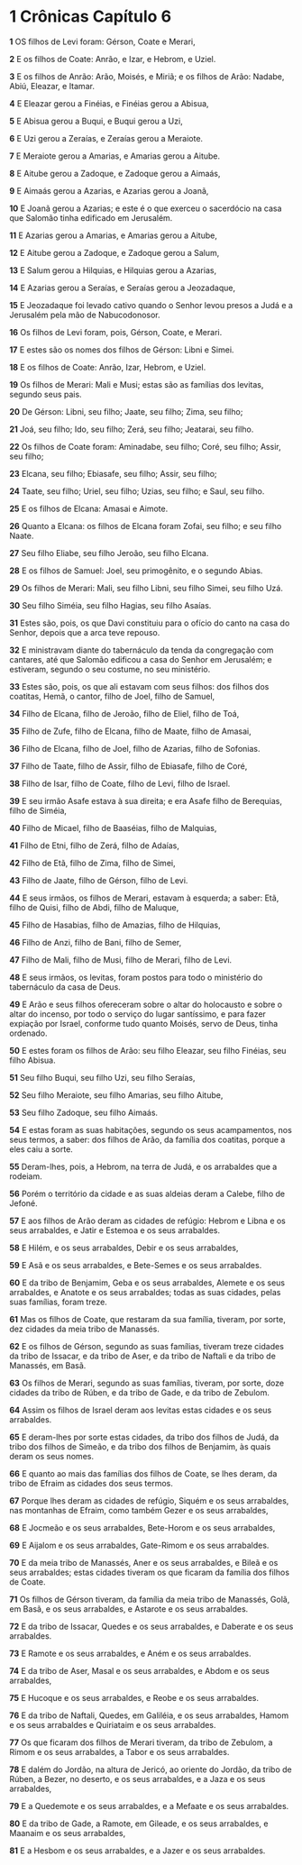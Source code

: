# 1 Crônicas Capítulo 6

**1** 	OS filhos de Levi foram: Gérson, Coate e Merari,

**2** 	E os filhos de Coate: Anrão, e Izar, e Hebrom, e Uziel.

**3** 	E os filhos de Anrão: Arão, Moisés, e Miriã; e os filhos de Arão: Nadabe, Abiú, Eleazar, e Itamar.

**4** 	E Eleazar gerou a Finéias, e Finéias gerou a Abisua,

**5** 	E Abisua gerou a Buqui, e Buqui gerou a Uzi,

**6** 	E Uzi gerou a Zeraías, e Zeraías gerou a Meraiote.

**7** 	E Meraiote gerou a Amarias, e Amarias gerou a Aitube.

**8** 	E Aitube gerou a Zadoque, e Zadoque gerou a Aimaás,

**9** 	E Aimaás gerou a Azarias, e Azarias gerou a Joanã,

**10** 	E Joanã gerou a Azarias; e este é o que exerceu o sacerdócio na casa que Salomão tinha edificado em Jerusalém.

**11** 	E Azarias gerou a Amarias, e Amarias gerou a Aitube,

**12** 	E Aitube gerou a Zadoque, e Zadoque gerou a Salum,

**13** 	E Salum gerou a Hilquias, e Hilquias gerou a Azarias,

**14** 	E Azarias gerou a Seraías, e Seraías gerou a Jeozadaque,

**15** 	E Jeozadaque foi levado cativo quando o Senhor levou presos a Judá e a Jerusalém pela mão de Nabucodonosor.

**16** 	Os filhos de Levi foram, pois, Gérson, Coate, e Merari.

**17** 	E estes são os nomes dos filhos de Gérson: Libni e Simei.

**18** 	E os filhos de Coate: Anrão, Izar, Hebrom, e Uziel.

**19** 	Os filhos de Merari: Mali e Musi; estas são as famílias dos levitas, segundo seus pais.

**20** 	De Gérson: Libni, seu filho; Jaate, seu filho; Zima, seu filho;

**21** 	Joá, seu filho; Ido, seu filho; Zerá, seu filho; Jeatarai, seu filho.

**22** 	Os filhos de Coate foram: Aminadabe, seu filho; Coré, seu filho; Assir, seu filho;

**23** 	Elcana, seu filho; Ebiasafe, seu filho; Assir, seu filho;

**24** 	Taate, seu filho; Uriel, seu filho; Uzias, seu filho; e Saul, seu filho.

**25** 	E os filhos de Elcana: Amasai e Aimote.

**26** 	Quanto a Elcana: os filhos de Elcana foram Zofai, seu filho; e seu filho Naate.

**27** 	Seu filho Eliabe, seu filho Jeroão, seu filho Elcana.

**28** 	E os filhos de Samuel: Joel, seu primogênito, e o segundo Abias.

**29** 	Os filhos de Merari: Mali, seu filho Libni, seu filho Simei, seu filho Uzá.

**30** 	Seu filho Siméia, seu filho Hagias, seu filho Asaías.

**31** 	Estes são, pois, os que Davi constituiu para o ofício do canto na casa do Senhor, depois que a arca teve repouso.

**32** 	E ministravam diante do tabernáculo da tenda da congregação com cantares, até que Salomão edificou a casa do Senhor em Jerusalém; e estiveram, segundo o seu costume, no seu ministério.

**33** 	Estes são, pois, os que ali estavam com seus filhos: dos filhos dos coatitas, Hemã, o cantor, filho de Joel, filho de Samuel,

**34** 	Filho de Elcana, filho de Jeroão, filho de Eliel, filho de Toá,

**35** 	Filho de Zufe, filho de Elcana, filho de Maate, filho de Amasai,

**36** 	Filho de Elcana, filho de Joel, filho de Azarias, filho de Sofonias.

**37** 	Filho de Taate, filho de Assir, filho de Ebiasafe, filho de Coré,

**38** 	Filho de Isar, filho de Coate, filho de Levi, filho de Israel.

**39** 	E seu irmão Asafe estava à sua direita; e era Asafe filho de Berequias, filho de Siméia,

**40** 	Filho de Micael, filho de Baaséias, filho de Malquias,

**41** 	Filho de Etni, filho de Zerá, filho de Adaías,

**42** 	Filho de Etã, filho de Zima, filho de Simei,

**43** 	Filho de Jaate, filho de Gérson, filho de Levi.

**44** 	E seus irmãos, os filhos de Merari, estavam à esquerda; a saber: Etã, filho de Quisi, filho de Abdi, filho de Maluque,

**45** 	Filho de Hasabias, filho de Amazias, filho de Hilquias,

**46** 	Filho de Anzi, filho de Bani, filho de Semer,

**47** 	Filho de Mali, filho de Musi, filho de Merari, filho de Levi.

**48** 	E seus irmãos, os levitas, foram postos para todo o ministério do tabernáculo da casa de Deus.

**49** 	E Arão e seus filhos ofereceram sobre o altar do holocausto e sobre o altar do incenso, por todo o serviço do lugar santíssimo, e para fazer expiação por Israel, conforme tudo quanto Moisés, servo de Deus, tinha ordenado.

**50** 	E estes foram os filhos de Arão: seu filho Eleazar, seu filho Finéias, seu filho Abisua.

**51** 	Seu filho Buqui, seu filho Uzi, seu filho Seraías,

**52** 	Seu filho Meraiote, seu filho Amarias, seu filho Aitube,

**53** 	Seu filho Zadoque, seu filho Aimaás.

**54** 	E estas foram as suas habitações, segundo os seus acampamentos, nos seus termos, a saber: dos filhos de Arão, da família dos coatitas, porque a eles caiu a sorte.

**55** 	Deram-lhes, pois, a Hebrom, na terra de Judá, e os arrabaldes que a rodeiam.

**56** 	Porém o território da cidade e as suas aldeias deram a Calebe, filho de Jefoné.

**57** 	E aos filhos de Arão deram as cidades de refúgio: Hebrom e Libna e os seus arrabaldes, e Jatir e Estemoa e os seus arrabaldes.

**58** 	E Hilém, e os seus arrabaldes, Debir e os seus arrabaldes,

**59** 	E Asã e os seus arrabaldes, e Bete-Semes e os seus arrabaldes.

**60** 	E da tribo de Benjamim, Geba e os seus arrabaldes, Alemete e os seus arrabaldes, e Anatote e os seus arrabaldes; todas as suas cidades, pelas suas famílias, foram treze.

**61** 	Mas os filhos de Coate, que restaram da sua família, tiveram, por sorte, dez cidades da meia tribo de Manassés.

**62** 	E os filhos de Gérson, segundo as suas famílias, tiveram treze cidades da tribo de Issacar, e da tribo de Aser, e da tribo de Naftali e da tribo de Manassés, em Basã.

**63** 	Os filhos de Merari, segundo as suas famílias, tiveram, por sorte, doze cidades da tribo de Rúben, e da tribo de Gade, e da tribo de Zebulom.

**64** 	Assim os filhos de Israel deram aos levitas estas cidades e os seus arrabaldes.

**65** 	E deram-lhes por sorte estas cidades, da tribo dos filhos de Judá, da tribo dos filhos de Simeão, e da tribo dos filhos de Benjamim, às quais deram os seus nomes.

**66** 	E quanto ao mais das famílias dos filhos de Coate, se lhes deram, da tribo de Efraim as cidades dos seus termos.

**67** 	Porque lhes deram as cidades de refúgio, Siquém e os seus arrabaldes, nas montanhas de Efraim, como também Gezer e os seus arrabaldes,

**68** 	E Jocmeão e os seus arrabaldes, Bete-Horom e os seus arrabaldes,

**69** 	E Aijalom e os seus arrabaldes, Gate-Rimom e os seus arrabaldes.

**70** 	E da meia tribo de Manassés, Aner e os seus arrabaldes, e Bileã e os seus arrabaldes; estas cidades tiveram os que ficaram da família dos filhos de Coate.

**71** 	Os filhos de Gérson tiveram, da família da meia tribo de Manassés, Golã, em Basã, e os seus arrabaldes, e Astarote e os seus arrabaldes.

**72** 	E da tribo de Issacar, Quedes e os seus arrabaldes, e Daberate e os seus arrabaldes.

**73** 	E Ramote e os seus arrabaldes, e Aném e os seus arrabaldes.

**74** 	E da tribo de Aser, Masal e os seus arrabaldes, e Abdom e os seus arrabaldes,

**75** 	E Hucoque e os seus arrabaldes, e Reobe e os seus arrabaldes.

**76** 	E da tribo de Naftali, Quedes, em Galiléia, e os seus arrabaldes, Hamom e os seus arrabaldes e Quiriataim e os seus arrabaldes.

**77** 	Os que ficaram dos filhos de Merari tiveram, da tribo de Zebulom, a Rimom e os seus arrabaldes, a Tabor e os seus arrabaldes.

**78** 	E dalém do Jordão, na altura de Jericó, ao oriente do Jordão, da tribo de Rúben, a Bezer, no deserto, e os seus arrabaldes, e a Jaza e os seus arrabaldes,

**79** 	E a Quedemote e os seus arrabaldes, e a Mefaate e os seus arrabaldes.

**80** 	E da tribo de Gade, a Ramote, em Gileade, e os seus arrabaldes, e Maanaim e os seus arrabaldes,

**81** 	E a Hesbom e os seus arrabaldes, e a Jazer e os seus arrabaldes.

